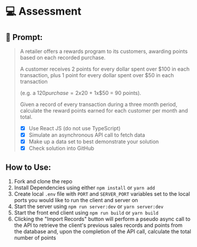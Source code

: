 # :computer: Assessment

## :page_facing_up: Prompt:

> A retailer offers a rewards program to its customers, awarding points based on each recorded purchase.
> 
> A customer receives 2 points for every dollar spent over $100 in each transaction, plus 1 point for every dollar spent over $50 in each transaction
>
> (e.g. a $120 purchase = 2x$20 + 1x$50 = 90 points).
> 
> Given a record of every transaction during a three month period, calculate the reward points earned for each customer per month and total.
> 
> - [x] Use React JS (do not use TypeScript)
> - [x] Simulate an asynchronous API call to fetch data
> - [x] Make up a data set to best demonstrate your solution
> - [x] Check solution into GitHub

## How to Use:

 1. Fork and clone the repo
 1. Install Dependencies using either `npm install` or `yarn add`
 1. Create local `.env` file with `PORT` and `SERVER_PORT` variables set to the local ports you would like to run the client and server on
 1. Start the server using `npm run server:dev` or `yarn server:dev`
 1. Start the front end client using `npm run build` or `yarn build`
 1. Clicking the "Import Records" button will perform a pseudo async call to the API to retrieve the client's previous sales records and points from the database and, upon the completion of the API call, calculate the total number of points
